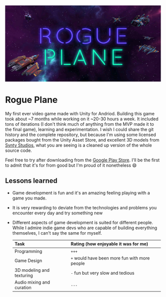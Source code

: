  ![rogue plane title screen](/title-screen.png "Title Screen")

# Rogue Plane

My first ever video game made with Unity for Andriod. Building this game took about ~7 months while working on it ~20-30 hours a week. It included tons of iterations (I don't think much of anything from the MVP made it to the final game), learning and experimentation. I wish I could share the git history and the complete repository, but because I'm using some licensed packages bought from the Unity Asset Store, and excellent 3D models from
[Synty Studios](https://www.syntystudios.com/), what you are seeing is a cleaned up version of the whole source code.

Feel free to try after downloading from the [Google Play Store](https://play.google.com/store/apps/details?id=com.Rastamas.RoguePlane&hl=en&gl=US). I'll be the first to admit that it's for from good but I'm proud of it nonetheless 😄

## Lessons learned

* Game development is fun and it's an amazing feeling playing with a game you made.
* It is very rewarding to deviate from the technologies and problems you encounter every day and try something new
* Different aspects of game development is suited for different people. While I admire indie game devs who are capable of building everything themselves, I can't say the same for myself.

	|Task                             |Rating (how enjoyable it was for me)                | 
	|---------------------------------|----------------------------------------------------|
	|Programming	                  |`+++`                                               |
	|Game Design	                  |`+` would have been more fun with more people       |
	|3D modeling and texturing        |`-` fun but very slow and tedious                   |
	|Audio mixing and curation        |`---`                                               |
